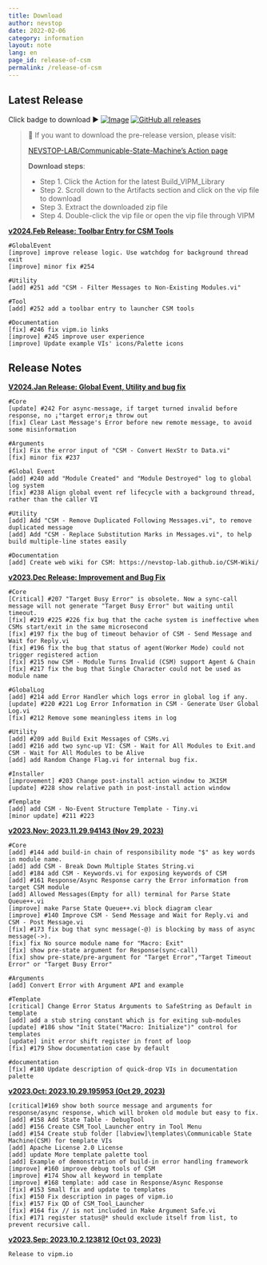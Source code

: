```yaml
---
title: Download
author: nevstop
date: 2022-02-06
category: information
layout: note
lang: en
page_id: release-of-csm
permalink: /release-of-csm
---
```


## Latest Release

Click badge to download :arrow_forward:
[![Image](https://www.vipm.io/package/nevstop_lib_communicable_state_machine/badge.svg?metric=installs)](https://www.vipm.io/package/nevstop_lib_communicable_state_machine/)
[![GitHub all releases](https://img.shields.io/github/downloads/NEVSTOP-LAB/Communicable-State-Machine/total)](https://github.com/NEVSTOP-LAB/Communicable-State-Machine/releases/tag/v2023.Dec)

>
> :rocket: If you want to download the pre-release version, please visit:
>
> [NEVSTOP-LAB/Communicable-State-Machine’s Action page](https://github.com/NEVSTOP-LAB/Communicable-State-Machine/actions/workflows/Build_VIPM_Library.yml?query=branch%3Amain)
>
> **Download steps**:
>
> - Step 1. Click the Action for the latest Build_VIPM_Library
> - Step 2. Scroll down to the Artifacts section and click on the vip file to download
> - Step 3. Extract the downloaded zip file
> - Step 4. Double-click the vip file or open the vip file through VIPM
>

[**v2024.Feb Release: Toolbar Entry for CSM Tools**](https://github.com/NEVSTOP-LAB/Communicable-State-Machine/releases/tag/v2024.Feb)

``` text
#GlobalEvent
[improve] improve release logic. Use watchdog for background thread exit
[improve] minor fix #254

#Utility
[add] #251 add "CSM - Filter Messages to Non-Existing Modules.vi"

#Tool
[add] #252 add a toolbar entry to launcher CSM tools

#Documentation
[fix] #246 fix vipm.io links
[improve] #245 improve user experience
[improve] Update example VIs' icons/Palette icons
```

## Release Notes

[**V2024.Jan Release: Global Event, Utility and bug fix**](https://github.com/NEVSTOP-LAB/Communicable-State-Machine/releases/tag/v2024.Jan)

``` text
#Core
[update] #242 For async-message, if target turned invalid before response, no ¡°target error¡± throw out
[fix] Clear Last Message's Error before new remote message, to avoid some misinformation

#Arguments
[fix] Fix the error input of "CSM - Convert HexStr to Data.vi"
[fix] minor fix #237

#Global Event
[add] #240 add "Module Created" and "Module Destroyed" log to global log system
[fix] #238 Align global event ref lifecycle with a background thread, rather than the caller VI

#Utility
[add] Add "CSM - Remove Duplicated Following Messages.vi", to remove duplicated message
[add] Add "CSM - Replace Substitution Marks in Messages.vi", to help build multiple-line states easily

#Documentation
[add] Create web wiki for CSM: https://nevstop-lab.github.io/CSM-Wiki/
```

[**v2023.Dec Release: Improvement and Bug Fix**](https://github.com/NEVSTOP-LAB/Communicable-State-Machine/releases/tag/v2023.Dec)

``` text
#Core
[Critical] #207 "Target Busy Error" is obsolete. Now a sync-call message will not generate "Target Busy Error" but waiting until timeout.
[fix] #219 #225 #226 fix bug that the cache system is ineffective when CSMs start/exit in the same microsecond
[fix] #197 fix the bug of timeout behavior of CSM - Send Message and Wait for Reply.vi
[fix] #196 fix the bug that status of agent(Worker Mode) could not trigger registered action
[fix] #215 now CSM - Module Turns Invalid (CSM) support Agent & Chain
[fix] #217 fix the bug that Single Character could not be used as module name

#GlobalLog
[add] #214 add Error Handler which logs error in global log if any.
[update] #220 #221 Log Error Information in CSM - Generate User Global Log.vi
[fix] #212 Remove some meaningless items in log

#Utility
[add] #209 add Build Exit Messages of CSMs.vi
[add] #216 add two sync-up VI: CSM - Wait for All Modules to Exit.and CSM - Wait for All Modules to be Alive
[add] add Random Change Flag.vi for internal bug fix.

#Installer
[improvement] #203 Change post-install action window to JKISM
[update] #228 show relative path in post-install action window

#Template
[add] add CSM - No-Event Structure Template - Tiny.vi
[minor update] #211 #223
```

[**v2023.Nov: 2023.11.29.94143 (Nov 29, 2023)**](https://github.com/NEVSTOP-LAB/Communicable-State-Machine/releases/tag/v2023.Nov)

``` text
#Core
[add] #144 add build-in chain of responsibility mode "$" as key words in module name.
[add] add CSM - Break Down Multiple States String.vi
[add] #184 add CSM - Keywords.vi for exposing keywords of CSM
[add] #161 Response/Async Response carry the Error information from target CSM module
[add] Allowed Messages(Empty for all) terminal for Parse State Queue++.vi
[improve] make Parse State Queue++.vi block diagram clear
[improve] #140 Improve CSM - Send Message and Wait for Reply.vi and CSM - Post Message.vi
[fix] #173 fix bug that sync message(-@) is blocking by mass of async message(->).
[fix] fix No source module name for "Macro: Exit"
[fix] show pre-state argument for Response(sync-call)
[fix] show pre-state/pre-argument for "Target Error","Target Timeout Error" or "Target Busy Error"

#Arguments
[add] Convert Error with Argument API and example

#Template
[critical] Change Error Status Arguments to SafeString as Default in template
[add] add a stub string constant which is for exiting sub-modules
[update] #186 show "Init State("Macro: Initialize")" control for templates
[update] init error shift register in front of loop
[fix] #179 Show documentation case by default

#documentation
[fix] #180 Update description of quick-drop VIs in documentation palette
```

[**v2023.Oct: 2023.10.29.195953 (Oct 29, 2023)**](https://github.com/NEVSTOP-LAB/Communicable-State-Machine/releases/tag/v2023.Oct)

``` text
[critical]#169 show both source message and arguments for response/async response, which will broken old module but easy to fix.
[add] #158 Add State Table - DebugTool
[add] #156 Create CSM_Tool_Launcher entry in Tool Menu
[add] #154 Create stub folder [labview]\templates\Communicable State Machine(CSM) for template VIs
[add] Apache License 2.0 License
[add] update More template palette tool
[add] Example of demonstration of build-in error handling framework
[improve] #160 improve debug tools of CSM
[improve] #174 Show all keyword in template
[improve] #168 template: add case in Response/Async Response
[fix] #153 Small fix and update to templates
[fix] #150 Fix description in pages of vipm.io
[fix] #157 Fix QD of CSM_Tool_Launcher
[fix] #164 fix // is not included in Make Argument Safe.vi
[fix] #171 register status@* should exclude itself from list, to prevent recursive call.
```

[**v2023.Sep: 2023.10.2.123812 (Oct 03, 2023)**](https://github.com/NEVSTOP-LAB/Communicable-State-Machine/releases/tag/v2023.10.2.123812)

``` text
Release to vipm.io
```
